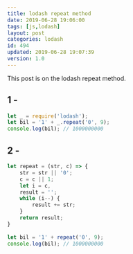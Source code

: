 ```yaml
---
title: lodash repeat method
date: 2019-06-28 19:06:00
tags: [js,lodash]
layout: post
categories: lodash
id: 494
updated: 2019-06-28 19:07:39
version: 1.0
---
```


This post is on the lodash repeat method.

<!-- more -->

## 1 -

```js
let _ = require('lodash');
let bil = '1' + _.repeat('0', 9);
console.log(bil); // 1000000000
```

## 2 -

```js
let repeat = (str, c) => {
    str = str || '0';
    c = c || 1;
    let i = c,
    result = '';
    while (i--) {
        result += str;
    }
    return result;
}
 
let bil = '1' + repeat('0', 9);
console.log(bil); // 1000000000
```